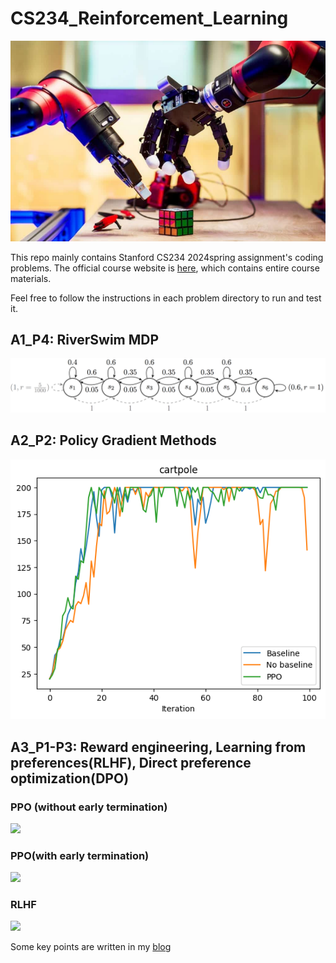 # CS234_Reinforcement_Learning
![](Fig/RL.png)

This repo mainly contains Stanford CS234 2024spring assignment's coding problems. The official course website is [here](https://web.stanford.edu/class/cs234/), which contains entire course materials.

Feel free to follow the instructions in each problem directory to run and test it.
## A1_P4: RiverSwim MDP

![](A1_RiverSwim_MDP/RiverSwim_MDP.png)

## A2_P2: Policy Gradient Methods

![results-cartpole](A2_Policy_Gradient_Methods/code/results/results-cartpole.png)

## A3_P1-P3: Reward engineering, Learning from preferences(RLHF), Direct preference optimization(DPO)

### PPO (without early termination)

![](A3_RLHF_DPO/results/Hopper-v3-early-termination=False-seed=1/video.gif)



### PPO(with early termination)

![](A3_RLHF_DPO/results/Hopper-v3-early-termination=True-seed=1/video.gif)

### RLHF

![](A3_RLHF_DPO/results_rlhf/Hopper-v3-rlhf-seed=0/video.gif)





Some key points are written in my [blog](https://www.zhihu.com/column/c_1787437165808025601)

